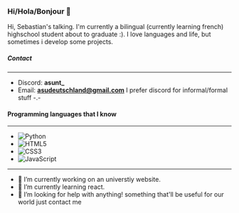 ### Hi/Hola/Bonjour 👋
 
Hi, Sebastian's talking. I'm currently a bilingual (currently learning french) highschool student about to graduate :). I love languages and life, but sometimes i develop some projects.

##### Contact
---
- Discord: **asunt_**
- Email: **asudeutschland@gmail.com**
I prefer discord for informal/formal stuff -.-

#### Programming languages that I know
---
- ![Python](https://img.shields.io/badge/python-3670A0?style=for-the-badge&logo=python&logoColor=ffdd54)
- ![HTML5](https://img.shields.io/badge/html5-%23E34F26.svg?style=for-the-badge&logo=html5&logoColor=white)
- ![CSS3](https://img.shields.io/badge/css3-%231572B6.svg?style=for-the-badge&logo=css3&logoColor=white)
- ![JavaScript](https://img.shields.io/badge/javascript-%23323330.svg?style=for-the-badge&logo=javascript&logoColor=%23F7DF1E)

---
- 🔭 I’m currently working on an universtiy website.
- 🌱 I’m currently learning react.
- 🤔 I’m looking for help with anything! something that'll be useful for our world just contact me

